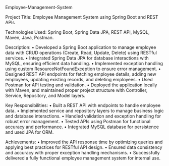 Employee-Management-System

Project Title: Employee Management System using Spring Boot and REST APIs 

Technologies Used: Spring Boot, Spring Data JPA, REST API, MySQL, Maven, Java, Postman.

Description: 
• Developed a Spring Boot application to manage employee data with CRUD operations (Create, Read, Update, Delete) using RESTful services. 
• Integrated Spring Data JPA for database interactions with MySQL, ensuring efficient data handling. 
• Implemented exception handling using custom ResourceNotFoundException to ensure error management. 
• Designed REST API endpoints for fetching employee details, adding new employees, updating existing records, and deleting employees. 
• Used Postman for API testing and validation. 
• Deployed the application locally with Maven, and maintained proper project structure with Controller, Service, Repository, and Model layers.

Key Responsibilities: 
• Built a REST API with endpoints to handle employee data. 
• Implemented service and repository layers to manage business logic and database interactions. 
• Handled validation and exception handling for robust error management. 
• Tested APIs using Postman for functional accuracy and performance. 
• Integrated MySQL database for persistence and used JPA for ORM.

Achievements: 
• Improved the API response time by optimizing queries and applying best practices for RESTful API design. 
• Ensured data consistency and accuracy with proper exception handling mechanisms. 
• Successfully delivered a fully functional employee management system for internal use.
